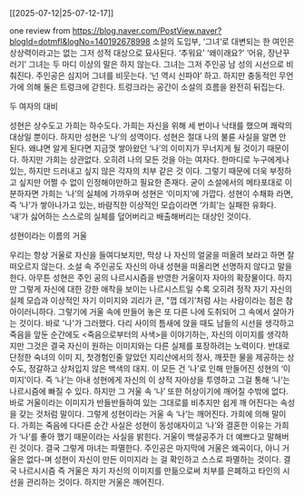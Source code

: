 [[2025-07-12|25-07-12-17]]

one review from https://blog.naver.com/PostView.naver?blogId=dotmfl&logNo=140192678998
소설의 도입부, ‘그녀’로 대변되는 한 여인은 상상력이라고는 없는 그저 성적 대상으로 묘사된다. ‘추워요’ ‘왜이래요?’ ‘어유, 장난꾸러기’ 그녀는 두 마디 이상의 말은 하지 않는다. 그녀는 그저 주인공 남 성의 시선으로 비춰진다. 주인공은 심지어 그녀를 비웃는다. ‘넌 역시 신파야’ 하고. 하지만 충동적인 무언가에 의해 둘은 트렁크에 갇힌다. 트렁크라는 공간이 소설의 흐름을 완전히 뒤집는다.

두 여자의 대비

성현은 상수도고 가희는 하수도다. 가희는 자신을 위해 세 번이나 낙태를 했으며 쾌락의 대상일 뿐이다. 하지만 성현은 ‘나’의 성역이다. 성현은 절대 나의 불륜 사실을 알면 안 된다. 왜냐면 알게 된다면 지금껏 쌓아왔던 ‘나’의 이미지가 무너지게 될 것이기 때문이다. 하지만 가희는 상관없다. 오히려 나의 모든 것을 아는 여자다. 한마디로 누구에게나 있는, 하지만 드러내고 싶지 않은 각자의 치부 같은 것 이다. 그렇기 때문에 더욱 부정하고 싶지만 어쩔 수 없이 인정해야만하고 필요한 존재다. 굳이 소설에서의 메타포대로 이분하자면 가희는 ‘나’의 실체에 가까우며 성현은 ‘이미지’에 가깝다. 성현이 수채화 라면, 즉 ‘나’가 쌓아나가고 있는, 바람직한 이상적인 모습이라면 ‘가희’는 실패한 유화다. ‘내’가 싫어하는 스스로의 실체를 덮어버리고 배출해버리는 대상인 것이다.

성현이라는 이름의 거울

우리는 항상 거울로 자신을 들여다보지만, 막상 나 자신의 얼굴을 떠올려 보라고 하면 잘 떠오르지 않는다. 소설 속 주인공도 자신의 아내 성현을 떠올리면 선명하지 않다고 말을 한다. 아무튼 성현은 주인 공의 나르시시즘을 반영한 거울이자 자아의 확장물이다. 하지만 그렇게 자신에 대한 강한 애착을 보이는 나르시스트일 수록 오히려 정작 자기 자신의 실제 모습과 이상적인 자기 이미지와 괴리가 큰, "껍 데기’처럼 사는 사람이라는 점은 참 아이러니하다. 그렇기에 거울 속에 만들어 놓은 또 다른 나에 도취되어 그 속에서 살아가는 것이다. 바로 '나'가 그러했다. 다리 사이의 틈새에 앉을 때도 남들의 시선을 생각하고 죽음을 앞둔 순간에도 <죽음으로부터의 사색>을 이야기하는, 자신의 이미지를 생각하지만 그것은 결국 자신이 원하는 이미지와는 다른 실체를 포장하려는 노력이다. 반대로 단정한 숙녀의 이미 지, 첫경험인줄 알았던 지리산에서의 정사, 깨끗한 물을 제공하는 상수도, 정갈하고 상처입지 않은 백색의 대지. 이 모든 건 ‘나’로 인해 만들어진 성현의 ‘이미지’이다. 즉 ‘나’는 아내 성현에게 자신의 이 상적 자아상을 투영하고 그걸 통해 ‘나’는 나르시즘에 빠질 수 있다. 하지만 그 거울 속 ‘나’ 또한 허상이기에 깨어질 수밖에 없다. 바로 거울이라는 이미지가 반들반들하여 있는 그대로를 비추지만 쉽게 깨 어진다는 속성을 갖는 것처럼 말이다. 그렇게 성현이라는 거울 속 ‘나’는 깨어진다. 가희에 의해 말이다. 가희는 죽음에 다다른 순간 사실은 성현이 동성애자이고 ‘나’와 결혼한 이유는 가희가 ‘나’를 좋아 했기 때문이라는 사실을 밝힌다. 거울이 백설공주가 더 예쁘다고 말해버린 것이다. 결국 그렇게 마녀는 파멸한다. 주인공은 마지막에 거울은 왜곡이다, 아니 거울은 없다-며 성현이 자신이 만든 이미지라 는 걸 확인하고 스스로 파멸하는 것이다. 결국 나르시시즘 즉 거울은 자기 자신의 이미지를 만듦으로써 치부를 은폐하고 타인의 시선을 관리하는 것이다. 하지만 거울은 깨어진다.